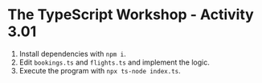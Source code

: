 # The TypeScript Workshop - Activity 3.01

1. Install dependencies with `npm i`.
2. Edit `bookings.ts` and `flights.ts` and implement the logic.
3. Execute the program with `npx ts-node index.ts`.
